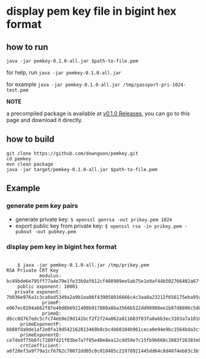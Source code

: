 # display pem key file in bigint hex format

## how to run

``java -jar pemkey-0.1.0-all.jar $path-to-file.pem``

for help, run ``java -jar pemkey-0.1.0-all.jar``

for example ``java -jar pemkey-0.1.0-all.jar /tmp/passport-pri-1024-test.pem``

**NOTE**

a precompiled package is available at [v0.1.0 Releases](https://github.com/downgoon/pemkey/releases/tag/v0.1.0), you can go to this page and download it directly.

## how to build

	git clone https://github.com/downgoon/pemkey.git
	cd pemkey
	mvn clean package
	java -jar target/pemkey-0.1.0-all.jar $path-to-file.pem
	
## Example

### generate pem key pairs

- generate private key:    ``$ openssl genrsa -out prikey.pem 1024``
- export public key from private key:   ``$ openssl rsa -in prikey.pem -pubout -out pubkey.pem``

### display pem key in bigint hex format

```

	$ java -jar pemkey-0.1.0-all.jar /tmp/prikey.pem
RSA Private CRT Key
            modulus: bc49bde6e795ff77a4e79e1fe33b9af612cf408989ee5ab75e1e9af44b502766402a67fb4ddefd1a9fcd92b18beb865961bb1e290fbd968cefee0203e3dadab9406e9eb595f844bc4833f99ebdadfe85f47fcc7eeb5d8bc35ba91b6953ccf311e845f0aa6a9bd5a42f12a88067b2ffebe6e21eff63911cebd437867f343a6c2d
    public exponent: 10001
   private exponent: 7b036e976a1c3ca0ad5349a2a9b1ea86f439058016666c4c3aa8a23212f656175eba95dec0bc7bfe260387e0897aa1f6c97c17b359fe525ad7f256ccb5d3e96b59b3bffb0b914de371310c0153432f736f8a8d1494625b738d724e6ab4b31759bacfb1dfa8fb076386cc357961ab6010fd1a221351c8421e6c33c4089c1a58bd
             primeP: e067ec0204a662f87e40d8b6921400b917880a8ba3566b522dd90908ee1b87d8896c5d8a98cf70e4460f08c13133c9b540d2d1b8a823b697854f764d9b38a697
             primeQ: d6cc0d767edc5cfc74eb9e29d141bcf2f2f24a062a811603f03fa0a6b3ec3103a7a10100c5944f1733974a43388c950e1c49569b512472039a4823281bb97fdb
     primeExponentP: bb88fda9de1af2e0fa19d542162813469b8cbc4b60104b961ceca0e94e9bc1564bda3cfe23a05096e49991d669f8fe9bb3f5bb0057bba8cf4dc04f7ca1b8a137
     primeExponentQ: ce7dedf75b6fc7289fd21f03be7a7f05e40e8ea12cdd59e7c15fb9b668c3883f26383eb99a37c06ce298efb87db59059b751bda3a4b6efb08cf20a72356cf7ff
     crtCoefficient: a6f28ef3a9f79a1cf6762c70072dd05c0c010485c21978921445dd64c8d4074eb83c3bf26c504b363fc9a8878a26f294a3c50a885ce11c503198afc3b4299e7f
```     